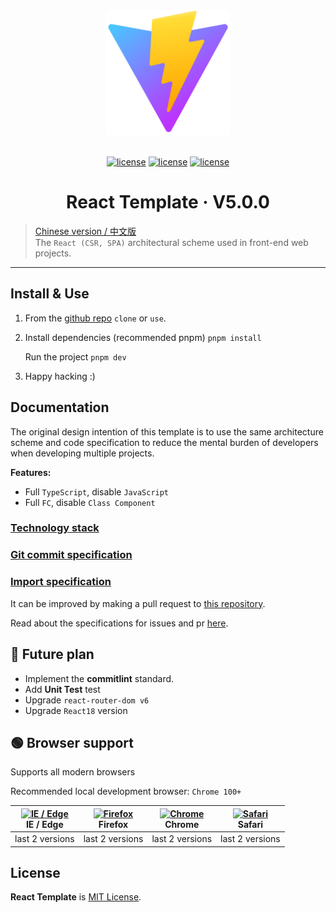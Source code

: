 <div align="center">
    <img width="200" height="200" 
    alt="React Template" 
    src="src/assets/image/favicon.svg" />
    <br /><br />

[![license](https://img.shields.io/badge/React-17.0.2-blue?logo=React)](https://reactjs.org/)
[![license](https://img.shields.io/badge/Vite-3.1.1-blueviolet?logo=Vite)](https://vitejs.dev/)
[![license](https://img.shields.io/badge/TypeScript-4.8.4-blue?logo=TypeScript)](https://www.typescriptlang.org/)

# React Template &middot; V5.0.0

</div>

> [Chinese version / 中文版](./README.zhCN.md)<br /> The `React (CSR, SPA)` architectural scheme used in front-end web projects.

---

## Install & Use

1. From the [github repo](https://github.com/YernarT/react_template) `clone` or `use`.

2. Install dependencies (recommended pnpm) `pnpm install`

   Run the project `pnpm dev`

3. Happy hacking :)

## Documentation

The original design intention of this template is to use the same architecture scheme and code specification to reduce the mental burden of developers when developing multiple projects.

**Features:**

- Full `TypeScript`, disable `JavaScript`
- Full `FC`, disable `Class Component`

### [Technology stack](/docs/technology-stack/enUS.md)

### [Git commit specification](/docs/git-commit/enUS.md)

### [Import specification](/docs/import/enUS.md)

It can be improved by making a pull request to [this repository](https://github.com/YernarT/react_template).

Read about the specifications for issues and pr [here]().

## 📌 Future plan

- Implement the **сommitlint** standard.
- Add **Unit Test** test
- Upgrade `react-router-dom v6`
- Upgrade `React18` version

## 🟢 Browser support

Supports all modern browsers

Recommended local development browser: `Chrome 100+`

| [<img src="https://raw.githubusercontent.com/alrra/browser-logos/master/src/edge/edge_48x48.png" alt="IE / Edge" width="24px" height="24px" />](http://godban.github.io/browsers-support-badges/)<br/>IE / Edge | [<img src="https://raw.githubusercontent.com/alrra/browser-logos/master/src/firefox/firefox_48x48.png" alt="Firefox" width="24px" height="24px" />](http://godban.github.io/browsers-support-badges/)<br/>Firefox | [<img src="https://raw.githubusercontent.com/alrra/browser-logos/master/src/chrome/chrome_48x48.png" alt="Chrome" width="24px" height="24px" />](http://godban.github.io/browsers-support-badges/)<br/>Chrome | [<img src="https://raw.githubusercontent.com/alrra/browser-logos/master/src/safari/safari_48x48.png" alt="Safari" width="24px" height="24px" />](http://godban.github.io/browsers-support-badges/)<br/>Safari |
| --------------------------------------------------------------------------------------------------------------------------------------------------------------------------------------------------------------- | ----------------------------------------------------------------------------------------------------------------------------------------------------------------------------------------------------------------- | ------------------------------------------------------------------------------------------------------------------------------------------------------------------------------------------------------------- | ------------------------------------------------------------------------------------------------------------------------------------------------------------------------------------------------------------- |
| last 2 versions                                                                                                                                                                                                 | last 2 versions                                                                                                                                                                                                   | last 2 versions                                                                                                                                                                                               | last 2 versions                                                                                                                                                                                               |

## License

**React Template** is [MIT License](./LICENSE).
